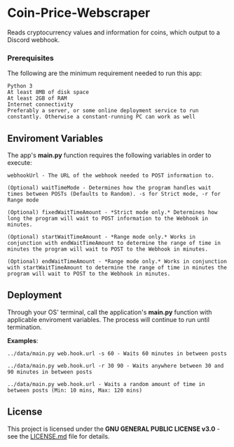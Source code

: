 # Coin-Price-Webscraper
Reads cryptocurrency values and information for coins, which output to a Discord webhook.

### Prerequisites

The following are the minimum requirement needed to run this app:
```
Python 3
At least 8MB of disk space
At least 2GB of RAM
Internet connectivity
Preferably a server, or some online deployment service to run constantly. Otherwise a constant-running PC can work as well
```

## Enviroment Variables

The app's **main.py** function requires the following variables in order to execute:
```
webhookUrl - The URL of the webhook needed to POST information to.

(Optional) waitTimeMode - Determines how the program handles wait times between POSTs (Defaults to Random). -s for Strict mode, -r for Range mode

(Optional) fixedWaitTimeAmount - *Strict mode only.* Determines how long the program will wait to POST information to the Webhook in minutes.

(Optional) startWaitTimeAmount - *Range mode only.* Works in conjunction with endWaitTimeAmount to determine the range of time in minutes the program will wait to POST to the Webhook in minutes.

(Optional) endWaitTimeAmount - *Range mode only.* Works in conjunction with startWaitTimeAmount to determine the range of time in minutes the program will wait to POST to the Webhook in minutes.
```

## Deployment

Through your OS' terminal, call the application's **main.py** function with applicable enviroment variables. The process will continue to run until termination.

__Examples__:

	../data/main.py web.hook.url -s 60 - Waits 60 minutes in between posts
	
	../data/main.py web.hook.url -r 30 90 - Waits anywhere between 30 and 90 minutes in between posts
	
	../data/main.py web.hook.url - Waits a random amount of time in between posts (Min: 10 mins, Max: 120 mins)

## License

This project is licensed under the **GNU GENERAL PUBLIC LICENSE v3.0** - see the [LICENSE.md](LICENSE.md) file for details.
